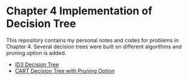 # Chapter 4 Implementation of Decision Tree

This repository contains my personal notes and codes for problems in Chapter 4. Several decision trees were built on different algorithms and pruning option is added.

- [ID3 Decision Tree](https://github.com/Hatchin/Machine-Learning-Zhou_Zhihua/tree/master/Chap4/Problem4.3)
- [CART Decision Tree with Pruning Option](https://github.com/Hatchin/Machine-Learning-Zhou_Zhihua/tree/master/Chap4/Problem4.4)

